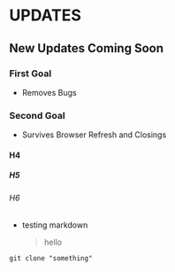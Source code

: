 # UPDATES

## New Updates Coming Soon

### First Goal

- Removes Bugs

### Second Goal

- Survives Browser Refresh and Closings

#### H4

##### H5

###### H6

- testing markdown
  > hello

```
git clone "something"
```
